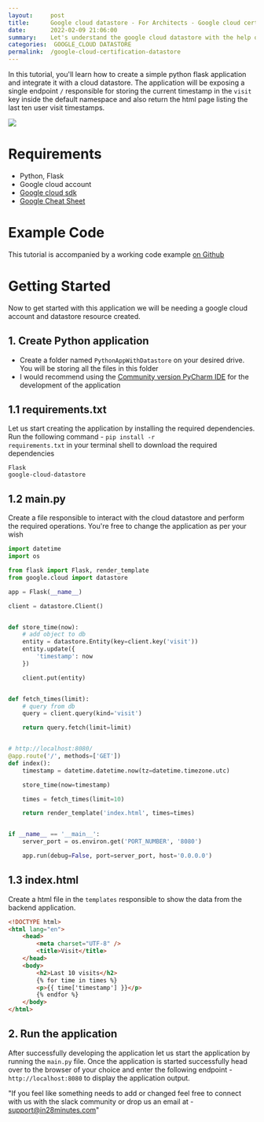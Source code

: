 ```yaml
---
layout:     post
title:      Google cloud datastore - For Architects - Google cloud certification
date:       2022-02-09 21:06:00
summary:    Let's understand the google cloud datastore with the help of a sample application
categories:  GOOGLE_CLOUD DATASTORE
permalink:  /google-cloud-certification-datastore
---
```


In this tutorial, you'll learn how to create a simple python flask application and integrate it with a cloud datastore. The application will be exposing a single endpoint <code>/</code> responsible for storing the current timestamp in the <code>visit</code> key inside the default namespace and also return the html page listing the last ten user visit timestamps.

![](/images/googlecloud/cloudrun_datastore.png)

# Requirements

- Python, Flask
- Google cloud account
- [Google cloud sdk](https://cloud.google.com/sdk/docs/install)
- [Google Cheat Sheet](https://cloud.google.com/sdk/docs/images/gcloud-cheat-sheet.pdf)

# Example Code

This tutorial is accompanied by a working code example [on Github](https://github.com/in28minutes/cloud.in28minutes.com/tree/master/projects/google-cloud-content/datastore)

# Getting Started

Now to get started with this application we will be needing a google cloud account and datastore resource created.

## 1. Create Python application

- Create a folder named `PythonAppWithDatastore` on your desired drive. You will be storing all the files in this folder
- I would recommend using the [Community version PyCharm IDE](https://www.jetbrains.com/pycharm/download/#section=windows) for the development of the application

## 1.1 requirements.txt

Let us start creating the application by installing the required dependencies. Run the following command - <code>pip install -r requirements.txt</code> in your terminal shell to download the required dependencies

```plain
Flask
google-cloud-datastore
```

## 1.2 main.py

Create a file responsible to interact with the cloud datastore and perform the required operations. You're free to change the application as per your wish

```python
import datetime
import os

from flask import Flask, render_template
from google.cloud import datastore

app = Flask(__name__)

client = datastore.Client()


def store_time(now):
    # add object to db
    entity = datastore.Entity(key=client.key('visit'))
    entity.update({
        'timestamp': now
    })

    client.put(entity)


def fetch_times(limit):
    # query from db
    query = client.query(kind='visit')

    return query.fetch(limit=limit)


# http://localhost:8080/
@app.route('/', methods=['GET'])
def index():
    timestamp = datetime.datetime.now(tz=datetime.timezone.utc)

    store_time(now=timestamp)

    times = fetch_times(limit=10)

    return render_template('index.html', times=times)


if __name__ == '__main__':
    server_port = os.environ.get('PORT_NUMBER', '8080')

    app.run(debug=False, port=server_port, host='0.0.0.0')

```

## 1.3 index.html

Create a html file in the <code>templates</code> responsible to show the data from the backend application.

```html
<!DOCTYPE html>
<html lang="en">
    <head>
        <meta charset="UTF-8" />
        <title>Visit</title>
    </head>
    <body>
        <h2>Last 10 visits</h2>
        {% for time in times %}
        <p>{{ time['timestamp'] }}</p>
        {% endfor %}
    </body>
</html>
```

## 2. Run the application

After successfully developing the application let us start the application by running the <code>main.py</code> file. Once the application is started successfully head over to the browser of your choice and enter the following endpoint - `http://localhost:8080` to display the application output.

"If you feel like something needs to add or changed feel free to connect with us with the slack community or drop us an email at - support@in28minutes.com"
